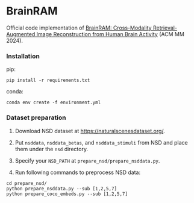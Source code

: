 # BrainRAM

Official code implementation of [BrainRAM: Cross-Modality Retrieval-Augmented Image Reconstruction from Human Brain Activity](https://dl.acm.org/doi/abs/10.1145/3664647.3681296) (ACM MM 2024).

### Installation

pip:

    pip install -r requirements.txt

conda:

    conda env create -f environment.yml

### Dataset preparation

1. Download NSD dataset at https://naturalscenesdataset.org/.

2. Put `nsddata`, `nsddata_betas`, and `nsddata_stimuli` from NSD and place them under the `nsd` directory.

3. Specify your `NSD_PATH` at `prepare_nsd/prepare_nsddata.py`. 

4. Run following commands to preprocess NSD data:
```
cd prepare_nsd/
python prepare_nsddata.py --sub [1,2,5,7]
python prepare_coco_embeds.py --sub [1,2,5,7]
```




